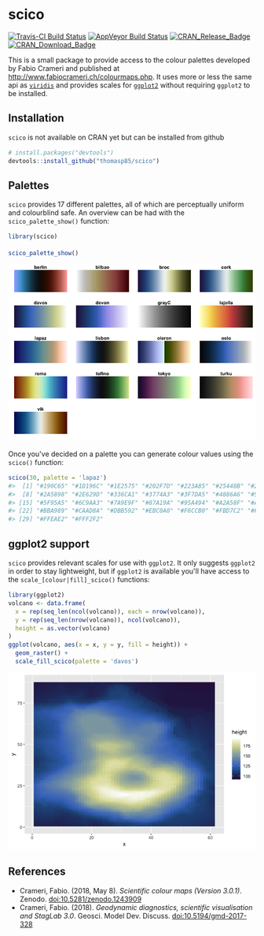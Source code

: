 
<!-- README.md is generated from README.Rmd. Please edit that file -->
scico
=====

[![Travis-CI Build Status](https://travis-ci.org/thomasp85/scico.svg?branch=master)](https://travis-ci.org/thomasp85/scico) [![AppVeyor Build Status](https://ci.appveyor.com/api/projects/status/github/thomasp85/scico?branch=master&svg=true)](https://ci.appveyor.com/project/thomasp85/scico) [![CRAN\_Release\_Badge](http://www.r-pkg.org/badges/version-ago/scico)](https://CRAN.R-project.org/package=scico) [![CRAN\_Download\_Badge](http://cranlogs.r-pkg.org/badges/scico)](https://CRAN.R-project.org/package=scico)

This is a small package to provide access to the colour palettes developed by Fabio Crameri and published at <http://www.fabiocrameri.ch/colourmaps.php>. It uses more or less the same api as [`viridis`](https://github.com/sjmgarnier/viridis) and provides scales for [`ggplot2`](https://github.com/tidyverse/ggplot2) without requiring `ggplot2` to be installed.

Installation
------------

`scico` is not available on CRAN yet but can be installed from github

``` r
# install.packages("devtools")
devtools::install_github("thomasp85/scico")
```

Palettes
--------

`scico` provides 17 different palettes, all of which are perceptually uniform and colourblind safe. An overview can be had with the `scico_palette_show()` function:

``` r
library(scico)

scico_palette_show()
```

![](man/figures/README-unnamed-chunk-3-1.png)

Once you've decided on a palette you can generate colour values using the `scico()` function:

``` r
scico(30, palette = 'lapaz')
#>  [1] "#190C65" "#1D196C" "#1E2575" "#202F7D" "#223A85" "#25448B" "#274E92"
#>  [8] "#2A5898" "#2E629D" "#336CA1" "#3774A3" "#3F7DA5" "#4886A6" "#528EA6"
#> [15] "#5F95A5" "#6C9AA3" "#7A9E9F" "#87A19A" "#95A494" "#A2A58F" "#ADA78B"
#> [22] "#BBA989" "#CAAD8A" "#DBB592" "#EBC0A0" "#F6CCB0" "#FBD7C2" "#FDE0D2"
#> [29] "#FFEAE2" "#FFF2F2"
```

ggplot2 support
---------------

`scico` provides relevant scales for use with `ggplot2`. It only suggests `ggplot2` in order to stay lightweight, but if `ggplot2` is available you'll have access to the `scale_[colour|fill]_scico()` functions:

``` r
library(ggplot2)
volcano <- data.frame(
  x = rep(seq_len(ncol(volcano)), each = nrow(volcano)),
  y = rep(seq_len(nrow(volcano)), ncol(volcano)),
  height = as.vector(volcano)
)
ggplot(volcano, aes(x = x, y = y, fill = height)) + 
  geom_raster() + 
  scale_fill_scico(palette = 'davos') 
```

![](man/figures/README-unnamed-chunk-5-1.png)

References
----------

-   Crameri, Fabio. (2018, May 8). *Scientific colour maps (Version 3.0.1)*. Zenodo. <doi:10.5281/zenodo.1243909>
-   Crameri, Fabio. (2018). *Geodynamic diagnostics, scientific visualisation and StagLab 3.0*. Geosci. Model Dev. Discuss. <doi:10.5194/gmd-2017-328>
